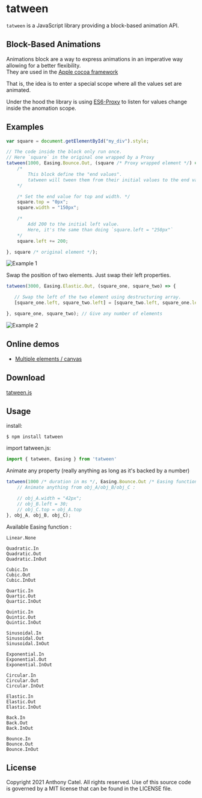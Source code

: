 # tatween

`tatween` is a JavaScript library providing a block-based animation API.
 
## Block-Based Animations

Animations block are a way to express animations in an imperative way allowing for a better flexibility.  
They are used in the [Apple cocoa framework](https://developer.apple.com/library/content/documentation/WindowsViews/Conceptual/ViewPG_iPhoneOS/AnimatingViews/AnimatingViews.html) 

That is, the idea is to enter a special scope where all the values set are animated.

Under the hood the library is using [ES6-Proxy](https://developer.mozilla.org/en-US/docs/Web/JavaScript/Reference/Global_Objects/Proxy) to listen for values change inside the anomation scope. 

## Examples 

```javascript
var square = document.getElementById("my_div").style;

// The code inside the block only run once.
// Here `square` in the original one wrapped by a Proxy
tatween(1000, Easing.Bounce.Out, (square /* Proxy wrapped element */) => {
    /*
        This block define the "end values".
        tatween will tween them from their initial values to the end values described here
    */

    /* Set the end value for top and width. */
    square.top = "0px";
    square.width = "150px";

    /*
        Add 200 to the initial left value.
        Here, it's the same than doing `square.left = "250px"`
    */
    square.left += 200;

}, square /* original element */);
 ```
 
 ![Example 1](https://github.com/paraboul/tatween/blob/master/gifs/example1.gif?raw=true)
 
 Swap the position of two elements. Just swap their left properties.
 ```javascript
 tatween(3000, Easing.Elastic.Out, (square_one, square_two) => {

    // Swap the left of the two element using destructuring array.
    [square_one.left, square_two.left] = [square_two.left, square_one.left]

}, square_one, square_two); // Give any number of elements
```

 ![Example 2](https://github.com/paraboul/tatween/blob/master/gifs/swap.gif?raw=true)
 
## Online demos

- [Multiple elements / canvas](http://p.nf/between/multiple_elements.html)


## Download

[tatween.js](https://raw.githubusercontent.com/paraboul/tatween/master/dist/tatween.js)

## Usage

install:

```
$ npm install tatween
```

import tatween.js:

```javascript
import { tatween, Easing } from 'tatween'
```

Animate any property (really anything as long as it's backed by a number)

```javascript
tatween(1000 /* duration in ms */, Easing.Bounce.Out /* Easing function */, (obj_A, obj_B, obj_C) => {
    // Animate anything from obj_A/obj_B/obj_C :

    // obj_A.width = "42px";
    // obj_B.left = 30;
    // obj_C.top = obj_A.top
}, obj_A, obj_B, obj_C);
```

Available Easing function :

```
Linear.None

Quadratic.In
Quadratic.Out
Quadratic.InOut

Cubic.In
Cubic.Out
Cubic.InOut

Quartic.In
Quartic.Out
Quartic.InOut

Quintic.In
Quintic.Out
Quintic.InOut

Sinusoidal.In
Sinusoidal.Out
Sinusoidal.InOut

Exponential.In
Exponential.Out
Exponential.InOut

Circular.In
Circular.Out
Circular.InOut

Elastic.In
Elastic.Out
Elastic.InOut

Back.In
Back.Out
Back.InOut

Bounce.In
Bounce.Out
Bounce.InOut
```

## License

Copyright 2021 Anthony Catel. All rights reserved. Use of this source code is governed by a MIT license that can be found in the LICENSE file.
